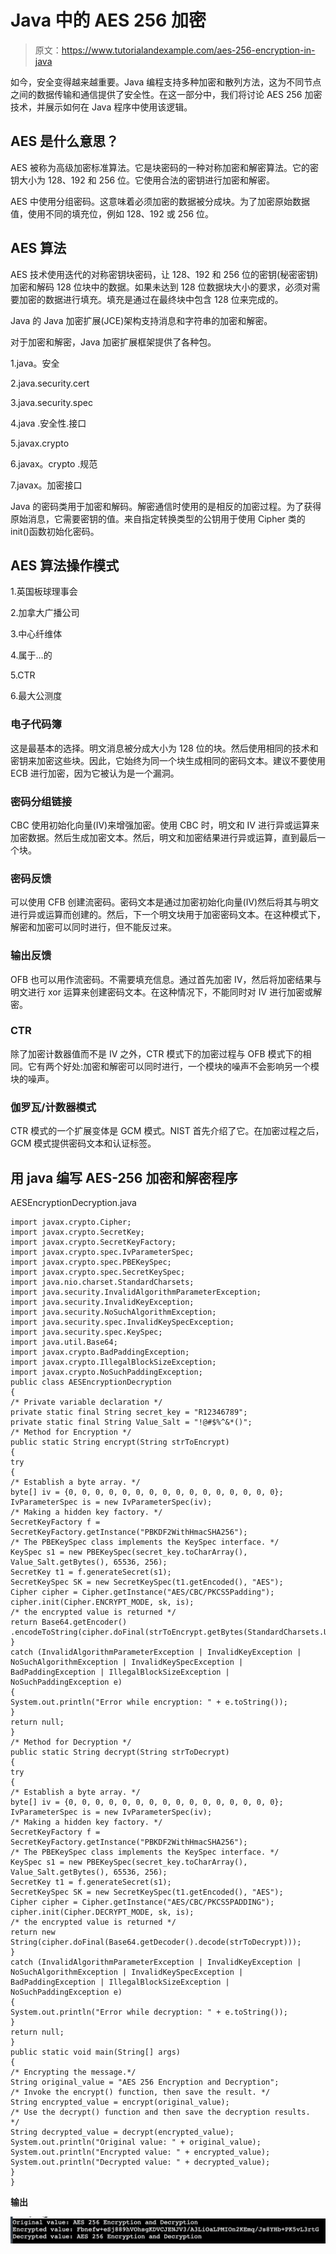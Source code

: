 # Java 中的 AES 256 加密

> 原文：<https://www.tutorialandexample.com/aes-256-encryption-in-java>

如今，安全变得越来越重要。Java 编程支持多种加密和散列方法，这为不同节点之间的数据传输和通信提供了安全性。在这一部分中，我们将讨论 AES 256 加密技术，并展示如何在 Java 程序中使用该逻辑。

## AES 是什么意思？

AES 被称为高级加密标准算法。它是块密码的一种对称加密和解密算法。它的密钥大小为 128、192 和 256 位。它使用合法的密钥进行加密和解密。

AES 中使用分组密码。这意味着必须加密的数据被分成块。为了加密原始数据值，使用不同的填充位，例如 128、192 或 256 位。

## AES 算法

AES 技术使用迭代的对称密钥块密码，让 128、192 和 256 位的密钥(秘密密钥)加密和解码 128 位块中的数据。如果未达到 128 位数据块大小的要求，必须对需要加密的数据进行填充。填充是通过在最终块中包含 128 位来完成的。

Java 的 Java 加密扩展(JCE)架构支持消息和字符串的加密和解密。

对于加密和解密，Java 加密扩展框架提供了各种包。

1.java。安全

2.java.security.cert

3.java.security.spec

4.java .安全性.接口

5.javax.crypto

6.javax。crypto .规范

7.javax。加密接口

Java 的密码类用于加密和解码。解密通信时使用的是相反的加密过程。为了获得原始消息，它需要密钥的值。来自指定转换类型的公钥用于使用 Cipher 类的 init()函数初始化密码。

## AES 算法操作模式

1.英国板球理事会

2.加拿大广播公司

3.中心纤维体

4.属于…的

5.CTR

6.最大公测度

### 电子代码簿

这是最基本的选择。明文消息被分成大小为 128 位的块。然后使用相同的技术和密钥来加密这些块。因此，它始终为同一个块生成相同的密码文本。建议不要使用 ECB 进行加密，因为它被认为是一个漏洞。

### 密码分组链接

CBC 使用初始化向量(IV)来增强加密。使用 CBC 时，明文和 IV 进行异或运算来加密数据。然后生成加密文本。然后，明文和加密结果进行异或运算，直到最后一个块。

### 密码反馈

可以使用 CFB 创建流密码。密码文本是通过加密初始化向量(IV)然后将其与明文进行异或运算而创建的。然后，下一个明文块用于加密密码文本。在这种模式下，解密和加密可以同时进行，但不能反过来。

### 输出反馈

OFB 也可以用作流密码。不需要填充信息。通过首先加密 IV，然后将加密结果与明文进行 xor 运算来创建密码文本。在这种情况下，不能同时对 IV 进行加密或解密。

### CTR

除了加密计数器值而不是 IV 之外，CTR 模式下的加密过程与 OFB 模式下的相同。它有两个好处:加密和解密可以同时进行，一个模块的噪声不会影响另一个模块的噪声。

### 伽罗瓦/计数器模式

CTR 模式的一个扩展变体是 GCM 模式。NIST 首先介绍了它。在加密过程之后，GCM 模式提供密码文本和认证标签。

## 用 java 编写 AES-256 加密和解密程序

AESEncryptionDecryption.java

```
import javax.crypto.Cipher; 
import javax.crypto.SecretKey; 
import javax.crypto.SecretKeyFactory; 
import javax.crypto.spec.IvParameterSpec; 
import javax.crypto.spec.PBEKeySpec; 
import javax.crypto.spec.SecretKeySpec; 
import java.nio.charset.StandardCharsets; 
import java.security.InvalidAlgorithmParameterException; 
import java.security.InvalidKeyException; 
import java.security.NoSuchAlgorithmException; 
import java.security.spec.InvalidKeySpecException; 
import java.security.spec.KeySpec; 
import java.util.Base64; 
import javax.crypto.BadPaddingException; 
import javax.crypto.IllegalBlockSizeException; 
import javax.crypto.NoSuchPaddingException; 
public class AESEncryptionDecryption 
{ 
/* Private variable declaration */ 
private static final String secret_key = "R12346789"; 
private static final String Value_Salt = "!@#$%^&*()"; 
/* Method for Encryption */ 
public static String encrypt(String strToEncrypt) 
{ 
try 
{ 
/* Establish a byte array. */ 
byte[] iv = {0, 0, 0, 0, 0, 0, 0, 0, 0, 0, 0, 0, 0, 0, 0, 0}; 
IvParameterSpec is = new IvParameterSpec(iv); 
/* Making a hidden key factory. */ 
SecretKeyFactory f = SecretKeyFactory.getInstance("PBKDF2WithHmacSHA256"); 
/* The PBEKeySpec class implements the KeySpec interface. */ 
KeySpec s1 = new PBEKeySpec(secret_key.toCharArray(), Value_Salt.getBytes(), 65536, 256); 
SecretKey t1 = f.generateSecret(s1); 
SecretKeySpec SK = new SecretKeySpec(t1.getEncoded(), "AES"); 
Cipher cipher = Cipher.getInstance("AES/CBC/PKCS5Padding"); 
cipher.init(Cipher.ENCRYPT_MODE, sk, is); 
/* the encrypted value is returned */ 
return Base64.getEncoder() 
.encodeToString(cipher.doFinal(strToEncrypt.getBytes(StandardCharsets.UTF_8))); 
} 
catch (InvalidAlgorithmParameterException | InvalidKeyException | NoSuchAlgorithmException | InvalidKeySpecException | BadPaddingException | IllegalBlockSizeException | NoSuchPaddingException e) 
{ 
System.out.println("Error while encryption: " + e.toString()); 
} 
return null; 
} 
/* Method for Decryption */ 
public static String decrypt(String strToDecrypt) 
{ 
try 
{ 
/* Establish a byte array. */ 
byte[] iv = {0, 0, 0, 0, 0, 0, 0, 0, 0, 0, 0, 0, 0, 0, 0, 0}; 
IvParameterSpec is = new IvParameterSpec(iv); 
/* Making a hidden key factory. */ 
SecretKeyFactory f = SecretKeyFactory.getInstance("PBKDF2WithHmacSHA256"); 
/* The PBEKeySpec class implements the KeySpec interface. */ 
KeySpec s1 = new PBEKeySpec(secret_key.toCharArray(), Value_Salt.getBytes(), 65536, 256); 
SecretKey t1 = f.generateSecret(s1); 
SecretKeySpec SK = new SecretKeySpec(t1.getEncoded(), "AES"); 
Cipher cipher = Cipher.getInstance("AES/CBC/PKCS5PADDING"); 
cipher.init(Cipher.DECRYPT_MODE, sk, is); 
/* the encrypted value is returned */ 
return new String(cipher.doFinal(Base64.getDecoder().decode(strToDecrypt))); 
} 
catch (InvalidAlgorithmParameterException | InvalidKeyException | NoSuchAlgorithmException | InvalidKeySpecException | BadPaddingException | IllegalBlockSizeException | NoSuchPaddingException e) 
{ 
System.out.println("Error while decryption: " + e.toString()); 
} 
return null; 
} 
public static void main(String[] args) 
{ 
/* Encrypting the message.*/ 
String original_value = "AES 256 Encryption and Decryption"; 
/* Invoke the encrypt() function, then save the result. */ 
String encrypted_value = encrypt(original_value); 
/* Use the decrypt() function and then save the decryption results. */ 
String decrypted_value = decrypt(encrypted_value); 
System.out.println("Original value: " + original_value); 
System.out.println("Encrypted value: " + encrypted_value); 
System.out.println("Decrypted value: " + decrypted_value); 
} 
} 
```

**输出**

![AES 256 Encryption in Java](img/c67010257845f9f3031ab6ad1f5642cf.png)